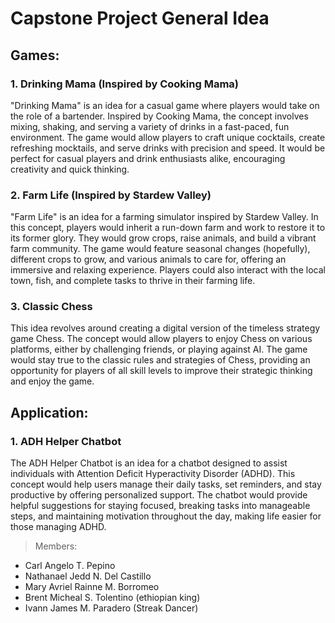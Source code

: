 # Capstone Project General Idea
## Games:

 ### 1. Drinking Mama (Inspired by Cooking Mama)

"Drinking Mama" is an idea for a casual game where players would take on the role of a bartender. Inspired by Cooking Mama, the concept involves mixing, shaking, and serving a variety of drinks in a fast-paced, fun environment. The game would allow players to craft unique cocktails, create refreshing mocktails, and serve drinks with precision and speed. It would be perfect for casual players and drink enthusiasts alike, encouraging creativity and quick thinking.

 ### 2. Farm Life (Inspired by Stardew Valley)

"Farm Life" is an idea for a farming simulator inspired by Stardew Valley. In this concept, players would inherit a run-down farm and work to restore it to its former glory. They would grow crops, raise animals, and build a vibrant farm community. The game would feature seasonal changes (hopefully), different crops to grow, and various animals to care for, offering an immersive and relaxing experience. Players could also interact with the local town, fish, and complete tasks to thrive in their farming life.

###  3. Classic Chess
This idea revolves around creating a digital version of the timeless strategy game Chess. The concept would allow players to enjoy Chess on various platforms, either by challenging friends, or playing against AI. The game would stay true to the classic rules and strategies of Chess, providing an opportunity for players of all skill levels to improve their strategic thinking and enjoy the game.

## Application:
###  1. ADH Helper Chatbot
The ADH Helper Chatbot is an idea for a chatbot designed to assist individuals with Attention Deficit Hyperactivity Disorder (ADHD). This concept would help users manage their daily tasks, set reminders, and stay productive by offering personalized support. The chatbot would provide helpful suggestions for staying focused, breaking tasks into manageable steps, and maintaining motivation throughout the day, making life easier for those managing ADHD.


> Members:
 - Carl Angelo T. Pepino
 - Nathanael Jedd N. Del Castillo
 - Mary Avriel Rainne M. Borromeo
 - Brent Micheal S. Tolentino (ethiopian king)
 - Ivann James M. Paradero (Streak Dancer)
